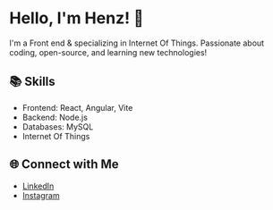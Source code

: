 # Hello, I'm Henz! 👋

I'm a Front end & specializing in Internet Of Things. Passionate about coding, open-source, and learning new technologies!

## 📚 Skills
- Frontend: React, Angular, Vite
- Backend: Node.js
- Databases: MySQL
- Internet Of Things

## 🌐 Connect with Me
- [LinkedIn](linkedin.com/in/muhamad-hendy-saputra-334641269)
- [Instagram](https://www.instagram.com/mhmdhndysptr)
